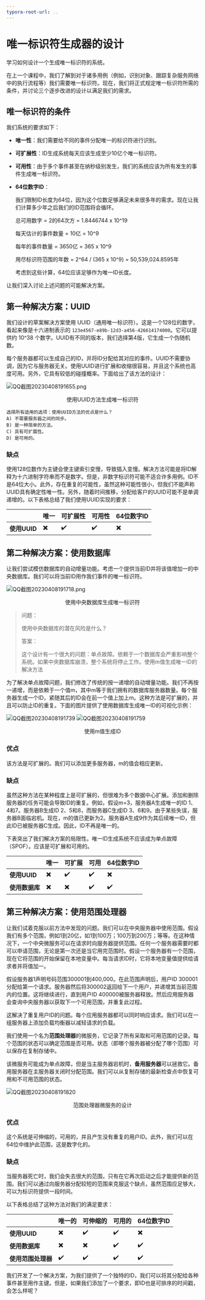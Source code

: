 ```yaml
---
typora-root-url: ..
---
```


# 唯一标识符生成器的设计

学习如何设计一个生成唯一标识符的系统。

在上一个课程中，我们了解到对于诸多用例（例如，识别对象、跟踪复杂服务网络中的执行流程等）我们需要唯一标识符。现在，我们将正式规定唯一标识符所需的条件，并讨论三个逐步改进的设计以满足我们的需求。

## 唯一标识符的条件

我们系统的要求如下：

- **唯一性**：我们需要给不同的事件分配唯一的标识符进行识别。

- **可扩展性**：ID生成系统每天应该生成至少10亿个唯一标识符。

- **可用性**：由于多个事件甚至在纳秒级别发生，我们的系统应该为所有发生的事件生成唯一标识符。

- **64位数字ID**：

  我们限制ID长度为64位，因为这个位数足够满足未来很多年的需求。现在让我们计算多少年之后我们的ID范围将会循环。

  总可用数字 = 2的64次方 = 1.8446744 x 10^19

  每天估计的事件数量 = 10亿 = 10^9

  每年的事件数量 = 3650亿 = 365 x 10^9

  用尽标识符范围的年数 = 2^64 / (365 x 10^9) = 50,539,024.8595年

  考虑到这些计算，64位应该足够作为唯一ID长度。

让我们深入讨论上述问题的可能解决方案。

## 第一种解决方案：UUID

我们设计的草案解决方案使用 UUID（通用唯一标识符）。这是一个128位的数字，看起来像是十六进制表示的 `123e4567-e89b-12d3-a456-426614174000`。它可以提供约 10^38 个数字。UUID有不同的版本，我们选择第4版，它生成一个伪随机数。

每个服务器都可以生成自己的ID，并将ID分配给其对应的事件。UUID不需要协调，因为它与服务器无关。使用UUID进行扩展和收缩很容易，并且这个系统也高度可用。另外，它具有较低的碰撞概率。下面给出了该方法的设计：

![QQ截图20230408191655.png](/img/12-Sequencer/QQ截图20230408191655.png)

<center>使用UUID方法生成唯一标识符</center>

```
选择所有适用的选项：使用UUID方法的优点是什么？
A) 不需要服务器之间的同步。
B) 是一种简单的方法。
C) 具有可扩展性。
D) 是可用的。
```

### 缺点
使用128位数作为主键会使主键索引变慢，导致插入变慢。解决方法可能是将ID解释为十六进制字符串而不是数字。但是，非数字标识符可能不适合许多用例。ID不是64位大小。此外，存在重复的可能性，虽然这种可能性很小，但我们不能声称UUID具有确定性唯一性。另外，随着时间推移，分配给客户的UUID可能不是单调递增的。以下表格总结了我们使用UUID实现的要求：

|                | **唯一** | **可扩展性** | **可用性** | **64位数字ID** |
| -------------- | -------- | ------------ | ----------- | --------------- |
| **使用UUID** | ✖️      | ✔️          | ✔️        | ✖️              |

## 第二种解决方案：使用数据库

让我们尝试模仿数据库的自动增量功能。考虑一个提供当前ID并将该值增加一的中央数据库。我们可以将当前ID用作我们事件的唯一标识符。

![QQ截图20230408191718.png](/img/12-Sequencer/QQ截图20230408191718.png)

<center>使用中央数据库生成唯一标识符</center>

> 问题：
>
> 使用中央数据库的潜在风险是什么？
>
> 答案：
>
> 这个设计有一个很大的问题：单点故障。依赖于一个数据库会严重影响整个系统。如果中央数据库崩溃，整个系统将停止工作。使用m值生成唯一ID的解决方法

为了解决单点故障问题，我们修改了传统的按一递增的自动增量功能。我们不再按一递增，而是依赖于一个值m，其中m等于我们拥有的数据库服务器数量。每个服务器生成一个ID，紧随其后的ID会在前一个值上加上m。这种方法是可扩展的，并且可以防止ID的重复。下面的图片提供了使用数据库生成唯一ID的可视化示例：

![QQ截图20230408191739](/img/12-Sequencer/QQ截图20230408191739.png)
![QQ截图20230408191759](/img/12-Sequencer/QQ截图20230408191759.png)

<center>使用m值生成ID</center>

### 优点
该方法是可扩展的。我们可以添加更多服务器，m的值会相应更新。

### 缺点
虽然这种方法在某种程度上是可扩展的，但很难为多个数据中心扩展。添加和删除服务器的任务可能会导致ID的重复。例如，假设m=3，服务器A生成唯一的ID 1、4和7。服务器B生成ID 2、5和8，而服务器C生成ID 3、6和9。由于某些失误，服务器B面临宕机。现在，m的值已更新为2。服务器A生成9作为其后续唯一ID，但此ID已被服务器C生成。因此，ID不再是唯一的。

下表突出了我们解决方案的局限性。唯一ID生成系统不应该成为单点故障（SPOF）。应该是可扩展和可用的。

|                      | **唯一** | **可扩展** | **可用** | **64位数字ID** |
| -------------------- | -------- | ---------- | -------- | -----------------|
| **使用UUID**         | ✖️        | ✔️        | ✔️       | ✖️                  |
| **使用数据库**       | ✖️        | ✖️        | ✔️       | ✔️                  |

## 第三种解决方案：使用范围处理器

让我们试着克服以前方法中发现的问题。我们可以在中央服务器中使用范围。假设我们有多个范围，例如1到20亿，如1到100万；100万到200万；等等。在这种情况下，一个中央微服务可以在请求时向服务器提供范围。任何一个服务器需要时都可以申请范围，无论是第一次还是当它用完范围时。假设一个服务器有一个范围，现在它将范围的开始保留在本地变量中。每当请求ID时，它将本地变量值提供给请求者并将值加一。

假设服务器1声明号码范围300001到400,000。在此范围声明后，用户ID 300001分配给第一个请求。服务器然后将300002返回给下一个用户，并递增其当前范围内的位置。这将继续进行，直到用户ID 400000被服务器释放。然后应用服务器会查询中央服务器以获取下一个可用范围，并重复此过程。

这解决了重复用户ID的问题。每个应用服务器都可以同时响应请求。我们可以在一组服务器上添加负载均衡器以减轻请求的负载。

我们使用一个名为**范围处理器**的微服务，它记录了所有采取和可用范围的记录。每个范围的状态可以确定范围是否可用。状态（即哪个服务器被分配了哪个范围）可以保存在复制存储中。

该微服务可能成为单点故障，但是当主服务器宕机时，**备用服务器**可以拯救它。备用服务器在主服务器关闭时分配范围。我们可以从复制存储的最新检查点中恢复可用和不可用范围的状态。

![QQ截图20230408191820](/img/12-Sequencer/QQ截图20230408191820.png)

<center>范围处理器微服务的设计</center>

### 优点

这个系统是可伸缩的，可用的，并且产生没有重复的用户ID。此外，我们可以在64位中维护此范围，这是数字化的。

### 缺点
当服务器死亡时，我们会失去很大的范围，只有在它再次启动之后才能提供新的范围。我们可以通过向服务器分配较短的范围来克服这个缺点，虽然范围应足够大，可以为标识符提供一段时间。

以下表格总结了这种方法对我们的满足要求：

|                           | **唯一的** | **可伸缩的** | **可用的** | **64位数字ID** |
| ------------------------- | ---------- | ------------ | ------------- | --------------------- |
| **使用UUID**            | ✖️          | ✔️            | ✔️             | ✖️                     |
| **使用数据库**      | ✖️          | ✖️            | ✔️             | ✔️                     |
| **使用范围处理器** | ✔️          | ✔️            | ✔️             | ✔️                     |

我们开发了一个解决方案，为我们提供了一个独特的ID，我们可以将其分配给各种事件甚至用作主键。但是，如果我们添加了一个要求，即ID也是可排序的时间戳，会怎么样呢？